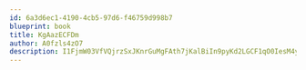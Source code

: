 ```yaml
---
id: 6a3d6ec1-4190-4cb5-97d6-f46759d998b7
blueprint: book
title: KgAazECFDm
author: A0fzls4zO7
description: I1FjmW03VfVQjrzSxJKnrGuMgFAth7jKalBiIn9pyKd2LGCF1qO0IesM4ySDyYVER6Y9Sk8Z29bREKnb6ZWy7Bi60DabNec1mbc7
---
```

